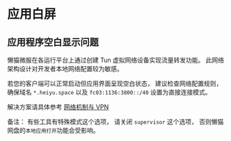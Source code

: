 # 应用白屏

## 应用程序空白显示问题

懒猫微服在各运行平台上通过创建 Tun 虚拟网络设备实现流量转发功能。 此网络架构设计对开发者本地网络配置较为敏感。

若您的客户端可以正常启动但应用界面呈现空白状态， 建议检查网络配置规则， 确保域名 `*.heiyu.space` 以及 `fc03:1136:3800::/40` 设置为直接连接模式。

解决方案请具体参考 [网络机制与 VPN](./network.md)

备注： 有些工具有特殊模式这个选项， 请关闭 `supervisor` 这个选项， 否则懒猫网盘的`本地应用打开`功能会受影响。
